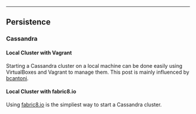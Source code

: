 

---

## Persistence

### Cassandra

#### Local Cluster with Vagrant

Starting a Cassandra cluster on a local machine can be done easily using VirtualBoxes and Vagrant to manage them. This post is mainly influenced by [bcantoni](https://github.com/bcantoni).


#### Local Cluster with fabric8.io

Using [fabric8.io](http://fabric8.io/) is the simpliest way to start a Cassandra cluster.


